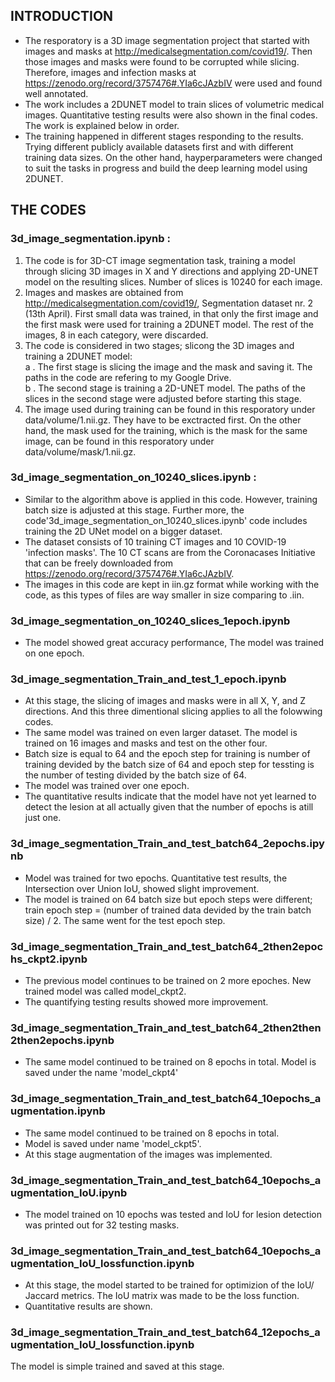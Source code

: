 ## INTRODUCTION
* The resporatory is a 3D image segmentation project that started with images and masks at http://medicalsegmentation.com/covid19/. Then those images and masks were found to be corrupted while slicing. Therefore, images and infection masks at https://zenodo.org/record/3757476#.YIa6cJAzbIV were used and found well annotated.
* The work includes a 2DUNET model to train slices of volumetric medical images. Quantitative testing results were also shown in the final codes. The work is explained below in order.
* The training happened in different stages responding to the results. Trying different publicly available datasets first and with different training data sizes. On the other hand, hayperparameters were changed to suit the tasks in progress and build the deep learning model using 2DUNET.
## THE CODES
### 3d_image_segmentation.ipynb :
1. The code is for 3D-CT image segmentation task, training a model through slicing 3D images in X and Y directions and applying 2D-UNET model on the resulting slices. Number of slices is 10240 for each image.
2. Images and maskes are obtained from http://medicalsegmentation.com/covid19/, Segmentation dataset nr. 2 (13th April). First small data was trained, in that only the first image and the first mask were used for training a 2DUNET model. The rest of the images, 8 in each category, were discarded.
3. The code is considered in two stages; slicong the 3D images and training a 2DUNET model:                                                                                       
   a . The first stage is slicing the image and the mask and saving it. The paths in the code are refering to my Google Drive.                                     
   b . The second stage is training a 2D-UNET model. The paths of the slices in the second stage were adjusted before starting this stage.
4. The image used during training can be found in this resporatory under data/volume/1.nii.gz. They have to be exctracted first. On the other hand, the mask used for the training, which is the mask for the same image, can be found in this resporatory under data/volume/mask/1.nii.gz. 

### 3d_image_segmentation_on_10240_slices.ipynb :
* Similar to the algorithm above is applied in this code. However, training batch size is adjusted at this stage. Further more, the code'3d_image_segmentation_on_10240_slices.ipynb' code includes training the 2D UNet model on a bigger dataset. 
* The dataset consists of 10 training CT images and 10 COVID-19 'infection masks'. The 10 CT scans are from the Coronacases Initiative that can be freely downloaded from https://zenodo.org/record/3757476#.YIa6cJAzbIV.
* The images in this code are kept in iin.gz format while working with the code, as this types of files are way smaller in size comparing to .iin.

### 3d_image_segmentation_on_10240_slices_1epoch.ipynb
* The model showed great accuracy performance, The model was trained on one epoch.

### 3d_image_segmentation_Train_and_test_1_epoch.ipynb
* At this stage, the slicing of images and masks were in all X, Y, and Z directions. And this three dimentional slicing applies to all the folowwing codes.
* The same model was trained on even larger dataset. The model is trained on 16 images and masks and test on the other four. 
* Batch size is equal to 64 and the epoch step for training is number of training devided by the batch size of 64 and epoch step for tessting is the number of testing divided by the batch size of 64. 
* The model was trained over one epoch.
* The quantitative results indicate that the model have not yet learned to detect the lesion at all actually given that the number of epochs is atill just one.

### 3d_image_segmentation_Train_and_test_batch64_2epochs.ipynb
* Model was trained for two epochs. Quantitative test results, the Intersection over Union IoU, showed slight improvement.
* The model is trained on 64 batch size but epoch steps were different; train epoch step = (number of trained data devided by the train batch size) / 2. The same went for the test epoch step. 

### 3d_image_segmentation_Train_and_test_batch64_2then2epochs_ckpt2.ipynb
* The previous model continues to be trained on 2 more epoches. New trained model was called model_ckpt2. 
* The quantifying testing results showed more improvement.

### 3d_image_segmentation_Train_and_test_batch64_2then2then2then2epochs.ipynb
* The same model continued to be trained on 8 epochs in total. Model is saved under the name 'model_ckpt4'

### 3d_image_segmentation_Train_and_test_batch64_10epochs_augmentation.ipynb
* The same model continued to be trained on 8 epochs in total. 
* Model is saved under name 'model_ckpt5'. 
* At this stage augmentation of the images was implemented.

### 3d_image_segmentation_Train_and_test_batch64_10epochs_augmentation_IoU.ipynb
* The model trained on 10 epochs was tested and IoU for lesion detection was printed out for 32 testing masks.

### 3d_image_segmentation_Train_and_test_batch64_10epochs_augmentation_IoU_lossfunction.ipynb
* At this stage, the model started to be trained for optimizion of the IoU/ Jaccard metrics. The IoU matrix was made to be the loss function. 
* Quantitative results are shown. 

### 3d_image_segmentation_Train_and_test_batch64_12epochs_augmentation_IoU_lossfunction.ipynb
The model is simple trained and saved at this stage.
